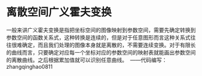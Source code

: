 # 离散空间广义霍夫变换
一般来讲广义霍夫变换是指把坐标空间的图像映射到参数空间，需要先确定转换到参数空间的函数关系式，这种转换是连续的，但是对于任意图形而言这种关系式往往很难确定，而且我们处理的图像本身就是离散的，不需要连续变换。对于有限长的曲线而言，只要确定对应每一个坐标对应的参数空间的映射表就能画出参数空间的离散曲线。之后根据累加值就可以识别任意曲线。  ——代码编写：zhangqinghao0811
